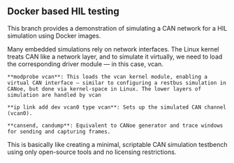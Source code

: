 ## Docker based HIL testing

This branch provides a demonstration of simulating a CAN network for a HIL simulation using Docker images. 

Many embedded simulations rely on network interfaces. The Linux kernel treats CAN like a network layer, and to simulate it virtually, we need to load the corresponding driver module — in this case, vcan.

    **modprobe vcan**: This loads the vcan kernel module, enabling a virtual CAN interface — similar to configuring a restbus simulation in CANoe, but done via kernel-space in Linux. The lower layers of simulation are handled by vcan

    **ip link add dev vcan0 type vcan**: Sets up the simulated CAN channel (vcan0).

    **cansend, candump**: Equivalent to CANoe generator and trace windows for sending and capturing frames.

This is basically like creating a minimal, scriptable CAN simulation testbench using only open-source tools and no licensing restrictions.